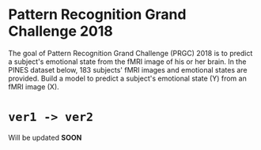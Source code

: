 # Pattern Recognition Grand Challenge 2018 
The goal of Pattern Recognition Grand Challenge (PRGC) 2018 is to predict a subject's emotional state from the fMRI image of his or her brain. In the PINES dataset below, 183 subjects' fMRI images and emotional states are provided. Build a model to predict a subject's emotional state (Y) from an fMRI image (X).


# **`ver1 -> ver2`**

Will be updated **SOON**



